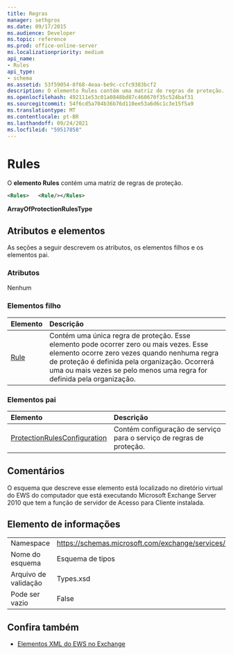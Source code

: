 ```yaml
---
title: Regras
manager: sethgros
ms.date: 09/17/2015
ms.audience: Developer
ms.topic: reference
ms.prod: office-online-server
ms.localizationpriority: medium
api_name:
- Rules
api_type:
- schema
ms.assetid: 53f59054-8f68-4eaa-be9c-ccfc9383bcf2
description: O elemento Rules contém uma matriz de regras de proteção.
ms.openlocfilehash: 492111e53c01a0848bd87c460670f35c524baf31
ms.sourcegitcommit: 54f6cd5a704b36b76d110ee53a6d6c1c3e15f5a9
ms.translationtype: MT
ms.contentlocale: pt-BR
ms.lasthandoff: 09/24/2021
ms.locfileid: "59517858"
---
```

# <a name="rules"></a>Rules

O **elemento Rules** contém uma matriz de regras de proteção. 
  
```xml
<Rules>   <Rule/></Rules>
```

 **ArrayOfProtectionRulesType**
## <a name="attributes-and-elements"></a>Atributos e elementos

As seções a seguir descrevem os atributos, os elementos filhos e os elementos pai.
  
### <a name="attributes"></a>Atributos

Nenhum
  
### <a name="child-elements"></a>Elementos filho

|**Elemento**|**Descrição**|
|:-----|:-----|
|[Rule](rule.md) <br/> |Contém uma única regra de proteção. Esse elemento pode ocorrer zero ou mais vezes. Esse elemento ocorre zero vezes quando nenhuma regra de proteção é definida pela organização. Ocorrerá uma ou mais vezes se pelo menos uma regra for definida pela organização.  <br/> |
   
### <a name="parent-elements"></a>Elementos pai

|**Elemento**|**Descrição**|
|:-----|:-----|
|[ProtectionRulesConfiguration](protectionrulesconfiguration.md) <br/> |Contém configuração de serviço para o serviço de regras de proteção.  <br/> |
   
## <a name="remarks"></a>Comentários

O esquema que descreve esse elemento está localizado no diretório virtual do EWS do computador que está executando Microsoft Exchange Server 2010 que tem a função de servidor de Acesso para Cliente instalada.
  
## <a name="element-information"></a>Elemento de informações

|||
|:-----|:-----|
|Namespace  <br/> |https://schemas.microsoft.com/exchange/services/2006/types  <br/> |
|Nome do esquema  <br/> |Esquema de tipos  <br/> |
|Arquivo de validação  <br/> |Types.xsd  <br/> |
|Pode ser vazio  <br/> |False  <br/> |
   
## <a name="see-also"></a>Confira também



- [Elementos XML do EWS no Exchange](ews-xml-elements-in-exchange.md)


